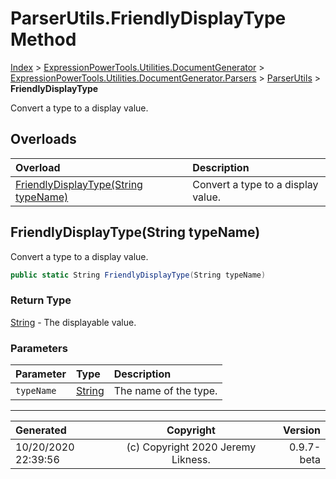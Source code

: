 ﻿# ParserUtils.FriendlyDisplayType Method

[Index](../index.md) > [ExpressionPowerTools.Utilities.DocumentGenerator](ExpressionPowerTools.Utilities.DocumentGenerator.a.md) > [ExpressionPowerTools.Utilities.DocumentGenerator.Parsers](ExpressionPowerTools.Utilities.DocumentGenerator.Parsers.n.md) > [ParserUtils](ExpressionPowerTools.Utilities.DocumentGenerator.Parsers.ParserUtils.cs.md) > **FriendlyDisplayType**

Convert a type to a display value.

## Overloads

| Overload | Description |
| :-- | :-- |
| [FriendlyDisplayType(String typeName)](#friendlydisplaytypestring-typename) | Convert a type to a display value. |
## FriendlyDisplayType(String typeName)

Convert a type to a display value.

```csharp
public static String FriendlyDisplayType(String typeName)
```

### Return Type

 [String](https://docs.microsoft.com/dotnet/api/system.string)  - The displayable value.

### Parameters

| Parameter | Type | Description |
| :-- | :-- | :-- |
| `typeName` | [String](https://docs.microsoft.com/dotnet/api/system.string) | The name of the type. |



---

| Generated | Copyright | Version |
| :-- | :-: | --: |
| 10/20/2020 22:39:56 | (c) Copyright 2020 Jeremy Likness. | 0.9.7-beta |
